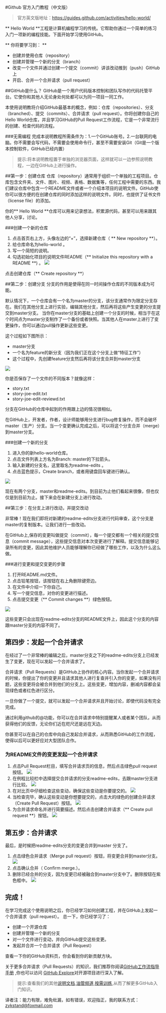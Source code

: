 #Github 官方入门教程（中文版）

>官方英文版地址：https://guides.github.com/activities/hello-world/

** Hello World **工程是计算机编程学习的传统。它帮助你通过一个简单的练习入门一项新的编程技能。下面开始学习使用GitHub。

** 你将要学习到： **

* 创建并使用仓库（repository）
* 创建并管理一个新的分支（branch）
* 改变一个文件并通过创建一个提交（commit）讲该改动推到（push）GitHub上
* 开启、合并一个合并请求（pull request）

##GitHub是什么？
GitHub是一个用户代码版本控制和团队写作的代码托管平台。它使你和其他人无论身处何处都可以为同一项目一同工作。

本使用说明教将介绍GitHub最基本的概念，例如：仓库（repositories）、分支（branched）、提交（commits）、合并请求（pull request）。你将创建你自己的Hello World仓库，并且学习GitHub的Pull Request工作流程，它是一个非常流行的创建、检查代码的流程。

###无需编程
完成本说明教程所需条件为：1.一个GitHub账号。2.一台联网的电脑。你不需要会写代码，不需要会使用命令行，甚至不需要安装Git（Git是一个版本控制软件，GitHub已经内置）
> 提示:将本说明教程置于单独的浏览器页面，这样就可以一边参照说明教程，一边在GitHub上进行操作。

##第一步：创建仓库
仓库（repository）通常用于组织一个单独的工程项目。仓库包含文件夹、文件、图片、视频、表格、数据集等，任何工程中需要的东西。我们建议仓库中包含一个README文件或者一个介绍本项目的说明文件。GitHub使你可以很方便的在创建仓库的同时添加这样的说明文件。同时，也提供了证书文件（license file）的添加。

你的** Hello World **仓库可以用来记录想法，积累源代码，甚至可以用来跟其他人分享，讨论。

###创建一个新的仓库
1. 点击首页右上方，头像左边的“+”，选择新建仓库（ ** New repository **）。
2. 给仓库命名为hello-world 。
3. 写一个简短的说明。
4. 勾选初始化项目的说明文件README（** Initialize this repository with a README **) 。
![](https://guides.github.com/activities/hello-world/create-new-repo.png)

点击创建仓库（** Create repository **）

##第二步：创建分支
分支的作用是使得在同一时间操作仓库的不同版本成为可能。

默认情况下，一个仓库会有一个名为master的分支，该分支通常作为限定分支存在。我们在其他分支上进行实验，编辑其他分支，然后再将这些产生变更的分支提交到master分支。
当你在master分支的基础上创建一个分支的时候，相当于在这个时间点为master分支制作了一个备份或者快照。当其他人在master上进行了变更操作，你可以通过pull操作更新这些变更。

这个过程如下图所示：
* master分支
* 一个名为feature的新分支（因为我们正在这个分支上做“特征工作”）
* 这个过程中，先创建feature分支然后再将该分支合并到master分支

![](https://guides.github.com/activities/hello-world/branching.png)

你是否保存了一个文件的不同版本？就像这样：
* story.txt
* story-joe-edit.txt
* story-joe-edit-reviewd.txt

分支在GitHub的仓库中起到的作用跟上边的情况很相似。

在GitHub上，开发者，作者，设计师能够用分支进行bug修复操作，而不会破坏master（生产）分支。当一个变更确认完成之后，可以将这个分支合并（merge）到master分支。

###创建一个新的分支
1. 进入你的新hello-world仓库。
2. 点击文件列表上方名为Branch: master的下拉箭头。
3. 输入新建的分支名，这里取名为readme-edits 。
4. 点击蓝色提示，Create branch，或者用键盘回车键进行确认。

![](https://guides.github.com/activities/hello-world/readme-edits.gif)

现在有两个分支，master和readme-edits。到目前为止他们看起来很像，但也仅仅是到目前为止。接下来会在新建分支上进行改动。

##第三步：在分支上进行改动，并提交改动

非常棒！现在我们即将对新建的readme-edits分支进行代码审查，这个分支是master的复制版本。让我们进行一些改动。

在GitHub上,保存的变更叫做提交（commit），每一个提交都有一个相关的提交信息（commit message），这些提交信息对本次变更进行了解释。提交信息能够记录所有的变更，因此其他维护人员能够理解你已经做了哪些工作，以及为什么这么做。

###进行变更和提交变更的步骤

1. 打开README.md文件。
2. 点击铅笔按钮，该按钮在右上角删除键旁边。
3. 在文件中介绍一下你自己。
4. 写一个提交信息，对你的变更进行描述。
5. 点击提交变更（** Commit changes **）绿色按钮。

![](https://guides.github.com/activities/hello-world/commit.png)

这些变更只会出现在readme-edits分支的README文件上，因此这个分支的内容跟master分支的内容不同了。

## 第四步：发起一个合并请求

在经过了一个非常棒的编辑之后，master分支之下的readme-edits分支上已经发生了变更，现在可以发起一个合并请求了。

合并请求（Pull Requests）是GitHub上协作的核心内容。当你发起一个合并请求的时候，你提出了你的变更并且请求其他人进行复查并引入你的变更，如果没有问题，这些变更将会被合并到他们的分支上。这些变更，增加内容，删减内容都会呈现绿色或者红色进行区分。

一旦你做了一个提交，就可以发起一个合并请求并且开始讨论，即使代码没有完全完成。

通过利用github的@功能，你可以在合并请求中特别提醒某人或者某个团队，从而获得他们的反馈，无论你们近在咫尺还是远在天边。

你甚至可以在自己的仓库中向自己发起合并请求，从而熟悉GitHub的工作流程，使得以后可以更好应对大型团队合作。

### 为README文件的变更发起一个合并请求

1. 点击Pull Request栏目，填写合并请求页的信息，然后点击绿色pull request按钮。
![](https://guides.github.com/activities/hello-world/pr-tab.gif)
2. 在例程比较栏中选择提交合并请求的分支readme-edits，去跟master分支进行比较。
![](https://guides.github.com/activities/hello-world/pick-branch.png)
3. 在对比页中仔细检查这些变动，确保这些变动是你要提交的。
![](https://guides.github.com/activities/hello-world/diff.png)
4. 当检查完毕，确认这些变动是你想要提交的，点击大的绿色的创建合并请求（Create Pull Request）按钮。
![](https://guides.github.com/activities/hello-world/create-pr.png)
5. 为合并请求命名并进行简要描述。然后点击创建合并请求（** Create pull request **）按钮。
![](https://guides.github.com/activities/hello-world/pr-form.png)

## 第五步：合并请求
最后，是时候把readme-edits分支的变更合并到master 分支了。

1. 点击绿色合并请求（Merge pull request）按钮，将变更合并到master分支。
![](https://guides.github.com/activities/hello-world/merge-button.png)
2. 点击确认合并（ Confirm merge.）。
3. 删除已经合并的分支，因为变更已经被融合到master分支中了。删除按钮在紫色框中。
![](https://guides.github.com/activities/hello-world/delete-button.png)


## 完成！

在学习完成这个使用说明之后，你已经学习如何创建工程，并在GitHub上发起一个合并请求（pull request）。
总一下，你已经学习了：
* 创建一个开源仓库
* 创建并管理一个新的分支
* 对一个文件进行变动，并向GitHub提交这些变更。
* 发起并合并一个合并请求（Pull Request）

查看一下你的GitHub资料页，你会看到你的新贡献方块。

关于更多合并请求（Pull Requests）的知识，我们推荐你阅读[GitHub工作流指导手册](https://guides.github.com/introduction/flow/) ,你也可以访问 [GitHub Explore](https://github.com/explore)对开源项目进行深入了解。

>提示:查看我们的其他[说明文档](https://guides.github.com/),[油管频道](https://www.youtube.com/githubguides),[按需训练](https://services.github.com/on-demand/),从而了解更多GitHub入门知识。

译者注：能力有限，难免纰漏，如有错误，欢迎指正，我的联系方式：zykstand@foxmail.com
